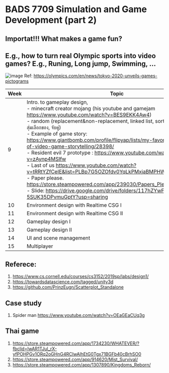 # BADS 7709 Simulation and Game Development (part 2)
## Importat!!! What makes a game fun? 
## E.g., how to turn real Olympic sports into video games? E.g., Runing, Long jump, Swimming, ... 
![image](https://user-images.githubusercontent.com/69342162/135783266-dcb3b6f9-86b1-4b78-9b42-cee6dfa160af.png)
Ref: https://olympics.com/en/news/tokyo-2020-unveils-games-pictograms

| Week  | Topic |
| --- | --- |
| 9   | Intro. to gameplay design, <br> - minecraft creator mojang (his youtube and gamejam https://www.youtube.com/watch?v=BES9EKK4Aw4) <br> - random (replacement&non-replacement, linked list, sort, เกมส์เศรษฐี, บันไดงู, สุ่มเลือกของ, จับคู่) <br> - Example of game story: https://www.giantbomb.com/profile/flipyap/lists/my-favorite-examples-of-video-game-storytelling/28398/ <br> - Resident evil 7 prototype : https://www.youtube.com/watch?v=zAynp4MSIfw <br> - Last of us https://www.youtube.com/watch?v=tRRtYZfCeIE&list=PLBp7G5OZOfdv0YqLkPMxjaBMPHWEsWJab&index=2 <br> - Paper please. https://store.steampowered.com/app/239030/Papers_Please/ <br> - Slide: https://drive.google.com/drive/folders/117hZYwFf-JjErdUx-5SUK35DPvmuGptY?usp=sharing|
| 10  | Environment design with Realtime CSG I |
| 11  | Environment design with Realtime CSG II |
| 12  | Gameplay design I |
| 13  | Gameplay design II |
| 14  | UI and scene management |
| 15  | Multiplayer  |

## Referece:

1. https://www.cs.cornell.edu/courses/cs3152/2019sp/labs/design1/
2. https://towardsdatascience.com/tagged/unity3d
3. https://github.com/PrinzEugn/Scatterplot_Standalone

## Case study
1. Spider man https://www.youtube.com/watch?v=OEaGEaCUq3g

## Thai game
1. https://store.steampowered.com/app/1734230/WHATEVER/?fbclid=IwAR1TJul_rX-yfPOHPGv1ORq2oGHnG4RCIwAlhEtG0Tgx71BGFb40cBrhSO0
2. https://store.steampowered.com/app/914620/Mist_Survival/
3. https://store.steampowered.com/app/1307890/Kingdoms_Reborn/

